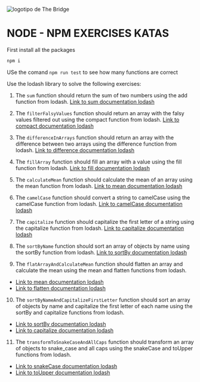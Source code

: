 ![logotipo de The Bridge](https://user-images.githubusercontent.com/27650532/77754601-e8365180-702b-11ea-8bed-5bc14a43f869.png "logotipo de The Bridge")

# NODE - NPM EXERCISES KATAS

First install all the packages

```sh
npm i
```

USe the comand `npm run test` to see how many functions are correct

Use the lodash library to solve the following exercises:

1. The `sum` function should return the sum of two numbers using the add function from lodash. [Link to sum documentation lodash](https://lodash.com/docs/4.17.15#add)

2. The `filterFalsyValues` function should return an array with the falsy values filtered out using the compact function from lodash. [Link to compact documentation lodash](https://lodash.com/docs/4.17.15#compact)

3. The `differenceInArrays` function should return an array with the difference between two arrays using the difference function from lodash. [Link to difference documentation lodash](https://lodash.com/docs/4.17.15#difference)

4. The `fillArray` function should fill an array with a value using the fill function from lodash. [Link to fill documentation lodash](https://lodash.com/docs/4.17.15#fill)

5. The `calculateMean` function should calculate the mean of an array using the mean function from lodash. [Link to mean documentation lodash](https://lodash.com/docs/4.17.15#mean)

6. The `camelCase` function should convert a string to camelCase using the camelCase function from lodash. [Link to camelCase documentation lodash](https://lodash.com/docs/4.17.15#camelCase)

7. The `capitalize` function should capitalize the first letter of a string using the capitalize function from lodash. [Link to capitalize documentation lodash](https://lodash.com/docs/4.17.15#capitalize)

8. The `sortByName` function should sort an array of objects by name using the sortBy function from lodash. [Link to sortBy documentation lodash](https://lodash.com/docs/4.17.15#sortBy)

9. The `flatArrayAndCalculateMean` function should flatten an array and calculate the mean using the mean and flatten functions from lodash. 
- [Link to mean documentation lodash](https://lodash.com/docs/4.17.15#mean) 
- [Link to flatten documentation lodash](https://lodash.com/docs/4.17.15#flatten)

10. The `sortByNameAndCapitalizeFirstLetter` function should sort an array of objects by name and capitalize the first letter of each name using the sortBy and capitalize functions from lodash. 
- [Link to sortBy documentation lodash](https://lodash.com/docs/4.17.15#sortBy) 
- [Link to capitalize documentation lodash](https://lodash.com/docs/4.17.15#capitalize)

11. The `transformToSnakeCaseAndAllCaps` function should transform an array of objects to snake_case and all caps using the snakeCase and toUpper functions from lodash.

- [Link to snakeCase documentation lodash](https://lodash.com/docs/4.17.15#snakeCase)
- [Link to toUpper documentation lodash](https://lodash.com/docs/4.17.15#toUpper)

